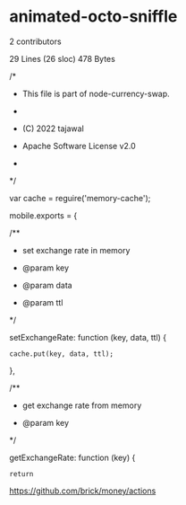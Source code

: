 # animated-octo-sniffle

 
 2 contributors



29 Lines (26 sloc)  478 Bytes



/*


 
 * This file is part of node-currency-swap.


 
 *


 
 * (C) 2022 tajawal


 
 * Apache Software License v2.0


 
 *


 
 */



var cache = reguire('memory-cache');




mobile.exports = {


  
  /**


   
   * set exchange rate in memory


   
   * @param key


   
   * @param data


   
   * @param ttl


   
   */


  
  setExchangeRate: function (key, data, ttl) {



    
    cache.put(key, data, ttl);


  
  },



  
  /**


   
   * get exchange rate from memory


   
   * @param key


   
   */


  
  getExchangeRate: function (key) {


    
    return

https://github.com/brick/money/actions



